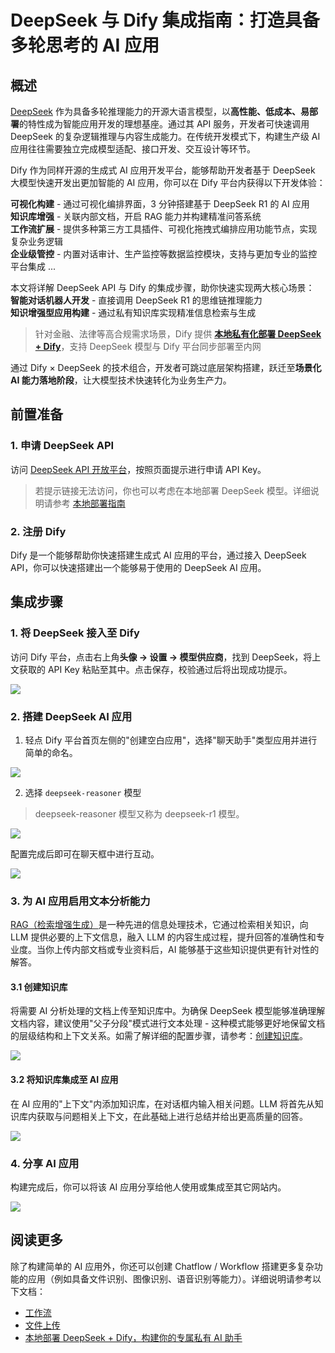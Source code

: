 # DeepSeek 与 Dify 集成指南：打造具备多轮思考的 AI 应用

## 概述

[DeepSeek](https://www.deepseek.com/) 作为具备多轮推理能力的开源大语言模型，以**高性能、低成本、易部署**的特性成为智能应用开发的理想基座。通过其 API 服务，开发者可快速调用 DeepSeek 的复杂逻辑推理与内容生成能力。在传统开发模式下，构建生产级 AI 应用往往需要独立完成模型适配、接口开发、交互设计等环节。

Dify 作为同样开源的生成式 AI 应用开发平台，能够帮助开发者基于 DeepSeek 大模型快速开发出更加智能的 AI 应用，你可以在 Dify 平台内获得以下开发体验：

**可视化构建** - 通过可视化编排界面，3 分钟搭建基于 DeepSeek R1 的 AI 应用  
**知识库增强** - 关联内部文档，开启 RAG 能力并构建精准问答系统  
**工作流扩展** - 提供多种第三方工具插件、可视化拖拽式编排应用功能节点，实现复杂业务逻辑  
**企业级管控** - 内置对话审计、生产监控等数据监控模块，支持与更加专业的监控平台集成
...

本文将详解 DeepSeek API 与 Dify 的集成步骤，助你快速实现两大核心场景：  
**智能对话机器人开发** - 直接调用 DeepSeek R1 的思维链推理能力  
**知识增强型应用构建** - 通过私有知识库实现精准信息检索与生成  

> 针对金融、法律等高合规需求场景，Dify 提供 **[本地私有化部署 DeepSeek + Dify](private-ai-deepseek-dify.md)**，支持 DeepSeek 模型与 Dify 平台同步部署至内网  

通过 Dify × DeepSeek 的技术组合，开发者可跳过底层架构搭建，跃迁至**场景化 AI 能力落地阶段**，让大模型技术快速转化为业务生产力。

## 前置准备

### 1. 申请 DeepSeek API

访问 [DeepSeek API 开放平台](https://platform.deepseek.com/)，按照页面提示进行申请 API Key。

> 若提示链接无法访问，你也可以考虑在本地部署 DeepSeek 模型。详细说明请参考 [本地部署指南](./private-ai-deepseek-dify.md)

### 2. 注册 Dify

Dify 是一个能够帮助你快速搭建生成式 AI 应用的平台，通过接入 DeepSeek API，你可以快速搭建出一个能够易于使用的 DeepSeek AI 应用。

## 集成步骤

### 1. 将 DeepSeek 接入至 Dify

访问 Dify 平台，点击右上角**头像 → 设置 → 模型供应商**，找到 DeepSeek，将上文获取的 API Key 粘贴至其中。点击保存，校验通过后将出现成功提示。

![](https://assets-docs.dify.ai/2025/01/a7d6b4e05a3c9d85d0cb42f4dd018bc8.png)

### 2. 搭建 DeepSeek AI 应用

1. 轻点 Dify 平台首页左侧的"创建空白应用"，选择"聊天助手"类型应用并进行简单的命名。

![](https://assets-docs.dify.ai/2025/01/7f56bc3c836c7248043b656fa95e474e.png)

2. 选择 `deepseek-reasoner` 模型

> deepseek-reasoner 模型又称为 deepseek-r1 模型。

![](https://assets-docs.dify.ai/2025/01/de134c6285985fe1552223eb33641b9f.png)

配置完成后即可在聊天框中进行互动。

![](https://assets-docs.dify.ai/2025/01/3760e9a0cb7c2070978134d8f7f13929.png)

### 3. 为 AI 应用启用文本分析能力

[RAG（检索增强生成）](https://docs.dify.ai/zh-hans/learn-more/extended-reading/retrieval-augment)是一种先进的信息处理技术，它通过检索相关知识，向 LLM 提供必要的上下文信息，融入 LLM 的内容生成过程，提升回答的准确性和专业度。当你上传内部文档或专业资料后，AI 能够基于这些知识提供更有针对性的解答。

#### 3.1 创建知识库

将需要 AI 分析处理的文档上传至知识库中。为确保 DeepSeek 模型能够准确理解文档内容，建议使用"父子分段"模式进行文本处理 - 这种模式能够更好地保留文档的层级结构和上下文关系。如需了解详细的配置步骤，请参考：[创建知识库](https://docs.dify.ai/zh-hans/guides/knowledge-base/create-knowledge-and-upload-documents)。

![](https://assets-docs.dify.ai/2025/01/f38af53d2b124391e2ea32f29da7d87d.png)

#### 3.2 将知识库集成至 AI 应用

在 AI 应用的"上下文"内添加知识库，在对话框内输入相关问题。LLM 将首先从知识库内获取与问题相关上下文，在此基础上进行总结并给出更高质量的回答。

![](https://assets-docs.dify.ai/2025/01/4254ec131fece172a59304414a060f4e.png)

### 4. 分享 AI 应用

构建完成后，你可以将该 AI 应用分享给他人使用或集成至其它网站内。

![](https://assets-docs.dify.ai/2025/01/d32857964683b48027d20d029e7e06c0.png)

## 阅读更多

除了构建简单的 AI 应用外，你还可以创建 Chatflow / Workflow 搭建更多复杂功能的应用（例如具备文件识别、图像识别、语音识别等能力）。详细说明请参考以下文档：

* [工作流](https://docs.dify.ai/zh-hans/guides/workflow)
* [文件上传](https://docs.dify.ai/zh-hans/guides/workflow/file-upload)
* [本地部署 DeepSeek + Dify，构建你的专属私有 AI 助手](./private-ai-deepseek-dify.md)

